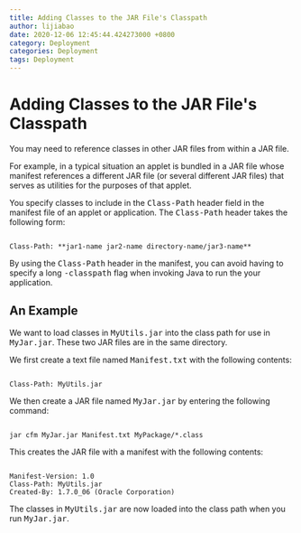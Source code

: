 ```yaml
---
title: Adding Classes to the JAR File's Classpath
author: lijiabao
date: 2020-12-06 12:45:44.424273000 +0800
category: Deployment
categories: Deployment
tags: Deployment
---
```


# Adding Classes to the JAR File's Classpath

You may need to reference classes in other JAR files from within a JAR file.

For example, in a typical situation an applet is bundled in a JAR file whose manifest references a different JAR file (or several different JAR files) that serves as utilities for the purposes of that applet.

You specify classes to include in the <tt>Class-Path</tt> header field in the manifest file of an applet or application. The <tt>Class-Path</tt> header takes the following form:

```

Class-Path: **jar1-name jar2-name directory-name/jar3-name**

```

By using the <tt>Class-Path</tt> header in the manifest, you can avoid having to specify a long <tt>-classpath</tt> flag when invoking Java to run the your application.

## An Example

We want to load classes in <tt>MyUtils.jar</tt> into the class path for use in <tt>MyJar.jar</tt>. These two JAR files are in the same directory.

We first create a text file named <tt>Manifest.txt</tt> with the following contents:

```

Class-Path: MyUtils.jar

```

We then create a JAR file named <tt>MyJar.jar</tt> by entering the following command:

```

jar cfm MyJar.jar Manifest.txt MyPackage/*.class

```

This creates the JAR file with a manifest with the following contents:

```

Manifest-Version: 1.0
Class-Path: MyUtils.jar
Created-By: 1.7.0_06 (Oracle Corporation)

```

The classes in <tt>MyUtils.jar</tt> are now loaded into the class path when you run <tt>MyJar.jar</tt>.
